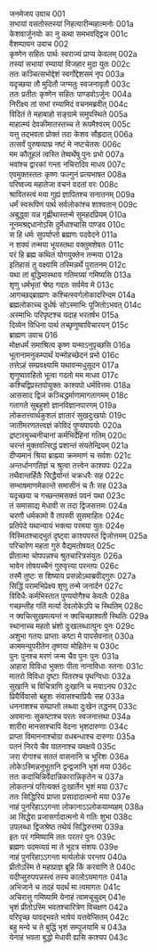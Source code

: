 जनमेजय उवाच	001  
सभायां वसतोस्तस्यां निहत्यारीन्महात्मनोः	001a  
केशवार्जुनयोः का नु कथा समभवद्द्विज	001c  
वैशम्पायन उवाच	002  
कृष्णेन सहितः पार्थः स्वराज्यं प्राप्य केवलम्	002a  
तस्यां सभायां रम्यायां विजहार मुदा युतः	002c  
ततः कञ्चित्सभोद्देशं स्वर्गोद्देशसमं नृप	003a  
यदृच्छया तौ मुदितौ जग्मतुः स्वजनावृतौ	003c  
ततः प्रतीतः कृष्णेन सहितः पाण्डवोऽर्जुनः	004a  
निरीक्ष्य तां सभां रम्यामिदं वचनमब्रवीत्	004c  
विदितं ते महाबाहो सङ्ग्रामे समुपस्थिते	005a  
माहात्म्यं देवकीमातस्तच्च ते रूपमैश्वरम्	005c  
यत्तु तद्भवता प्रोक्तं तदा केशव सौहृदात्	006a  
तत्सर्वं पुरुषव्याघ्र नष्टं मे नष्टचेतसः	006c  
मम कौतूहलं त्वस्ति तेष्वर्थेषु पुनः प्रभो	007a  
भवांश्च द्वारकां गन्ता नचिरादिव माधव	007c  
एवमुक्तस्ततः कृष्णः फल्गुनं प्रत्यभाषत	008a  
परिष्वज्य महातेजा वचनं वदतां वरः	008c  
श्रावितस्त्वं मया गुह्यं ज्ञापितश्च सनातनम्	009a  
धर्मं स्वरूपिणं पार्थ सर्वलोकांश्च शाश्वतान्	009c  
अबुद्ध्वा यन्न गृह्णीथास्तन्मे सुमहदप्रियम्	010a  
नूनमश्रद्दधानोऽसि दुर्मेधाश्चासि पाण्डव	010c  
स हि धर्मः सुपर्याप्तो ब्रह्मणः पदवेदने	011a  
न शक्यं तन्मया भूयस्तथा वक्तुमशेषतः	011c  
परं हि ब्रह्म कथितं योगयुक्तेन तन्मया	012a  
इतिहासं तु वक्ष्यामि तस्मिन्नर्थे पुरातनम्	012c  
यथा तां बुद्धिमास्थाय गतिमग्र्यां गमिष्यसि	013a  
शृणु धर्मभृतां श्रेष्ठ गदतः सर्वमेव मे	013c  
आगच्छद्ब्राह्मणः कश्चित्स्वर्गलोकादरिन्दम	014a  
ब्रह्मलोकाच्च दुर्धर्षः सोऽस्माभिः पूजितोऽभवत्	014c  
अस्माभिः परिपृष्टश्च यदाह भरतर्षभ	015a  
दिव्येन विधिना पार्थ तच्छृणुष्वाविचारयन्	015c  
ब्राह्मण उवाच	016  
मोक्षधर्मं समाश्रित्य कृष्ण यन्माऽनुपृच्छसि	016a  
भूतानामनुकम्पार्थं यन्मोहच्छेदनं प्रभो	016c  
तत्तेऽहं सम्प्रवक्ष्यामि यथावन्मधुसूदन	017a  
शृणुष्वावहितो भूत्वा गदतो मम माधव	017c  
कश्चिद्विप्रस्तपोयुक्तः काश्यपो धर्मवित्तमः	018a  
आससाद द्विजं कञ्चिद्धर्माणामागतागमम्	018c  
गतागते सुबहुशो ज्ञानविज्ञानपारगम्	019a  
लोकतत्त्वार्थकुशलं ज्ञातारं सुखदुःखयोः	019c  
जातीमरणतत्त्वज्ञं कोविदं पुण्यपापयोः	020a  
द्रष्टारमुच्चनीचानां कर्मभिर्देहिनां गतिम्	020c  
चरन्तं मुक्तवत्सिद्धं प्रशान्तं संयतेन्द्रियम्	021a  
दीप्यमानं श्रिया ब्राह्म्या क्रममाणं च सर्वशः	021c  
अन्तर्धानगतिज्ञं च श्रुत्वा तत्त्वेन काश्यपः	022a  
तथैवान्तर्हितैः सिद्धैर्यान्तं चक्रधरैः सह	022c  
सम्भाषमाणमेकान्ते समासीनं च तैः सह	023a  
यदृच्छया च गच्छन्तमसक्तं पवनं यथा	023c  
तं समासाद्य मेधावी स तदा द्विजसत्तमः	024a  
चरणौ धर्मकामो वै तपस्वी सुसमाहितः	024c  
प्रतिपेदे यथान्यायं भक्त्या परमया युतः	024e  
विस्मितश्चाद्भुतं दृष्ट्वा काश्यपस्तं द्विजोत्तमम्	025a  
परिचारेण महता गुरुं वैद्यमतोषयत्	025c  
प्रीतात्मा चोपपन्नश्च श्रुतचारित्रसंयुतः	026a  
भावेन तोषयच्चैनं गुरुवृत्त्या परन्तपः	026c  
तस्मै तुष्टः स शिष्याय प्रसन्नोऽथाब्रवीद्गुरुः	027a  
सिद्धिं परामभिप्रेक्ष्य शृणु तन्मे जनार्दन	027c  
विविधैः कर्मभिस्तात पुण्ययोगैश्च केवलैः	028a  
गच्छन्तीह गतिं मर्त्या देवलोकेऽपि च स्थितिम्	028c  
न क्वचित्सुखमत्यन्तं न क्वचिच्छाश्वती स्थितिः	029a  
स्थानाच्च महतो भ्रंशो दुःखलब्धात्पुनः पुनः	029c  
अशुभा गतयः प्राप्ताः कष्टा मे पापसेवनात्	030a  
काममन्युपरीतेन तृष्णया मोहितेन च	030c  
पुनः पुनश्च मरणं जन्म चैव पुनः पुनः	031a  
आहारा विविधा भुक्ताः पीता नानाविधाः स्तनाः	031c  
मातरो विविधा दृष्टाः पितरश्च पृथग्विधाः	032a  
सुखानि च विचित्राणि दुःखानि च मयाऽनघ	032c  
प्रियैर्विवासो बहुशः संवासश्चाप्रियैः सह	033a  
धननाशश्च सम्प्राप्तो लब्ध्वा दुःखेन तद्धनम्	033c  
अवमानाः सुकष्टाश्च परतः स्वजनात्तथा	034a  
शारीरा मानसाश्चापि वेदना भृशदारुणाः	034c  
प्राप्ता विमाननाश्चोग्रा वधबन्धाश्च दारुणाः	035a  
पतनं निरये चैव यातनाश्च यमक्षये	035c  
जरा रोगाश्च सततं वासनानि च भूरिशः	036a  
लोकेऽस्मिन्ननुभूतानि द्वन्द्वजानि भृशं मया	036c  
ततः कदाचिन्निर्वेदान्निकारान्निकृतेन च	037a  
लोकतन्त्रं परित्यक्तं दुःखार्तेन भृशं मया	037c  
ततः सिद्धिरियं प्राप्ता प्रसादादात्मनो मया	037e  
नाहं पुनरिहाऽऽगन्ता लोकानाऽऽलोकयाम्यहम्	038a  
आ सिद्धेरा प्रजासर्गादात्मनो मे गतिः शुभा	038c  
उपलब्धा द्विजश्रेष्ठ तथेयं सिद्धिरुत्तमा	039a  
इतः परं गमिष्यामि ततः परतरं पुनः	039c  
ब्रह्मणः पदमव्यग्रं मा ते भूदत्र संशयः	039e  
नाहं पुनरिहाऽऽगन्ता मर्त्यलोकं परन्तप	040a  
प्रीतोऽस्मि ते महाप्राज्ञ ब्रूहि किं करवाणि ते	040c  
यदीप्सुरुपपन्नस्त्वं तस्य कालोऽयमागतः	041a  
अभिजाने च तदहं यदर्थं मा त्वमागतः	041c  
अचिरात्तु गमिष्यामि येनाहं त्वामचूचुदम्	041e  
भृशं प्रीतोऽस्मि भवतश्चारित्रेण विचक्षण	042a  
परिपृच्छ यावद्भवते भाषेयं यत्तवेप्सितम्	042c  
बहु मन्ये च ते बुद्धिं भृशं सम्पूजयामि च	043a  
येनाहं भवता बुद्धो मेधावी ह्यसि काश्यप	043c  
